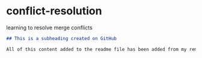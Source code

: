 # conflict-resolution
learning to resolve merge conflicts

  ```md
  ## This is a subheading created on GitHub

  All of this content added to the readme file has been added from my remote GitHub repository.
  ```
